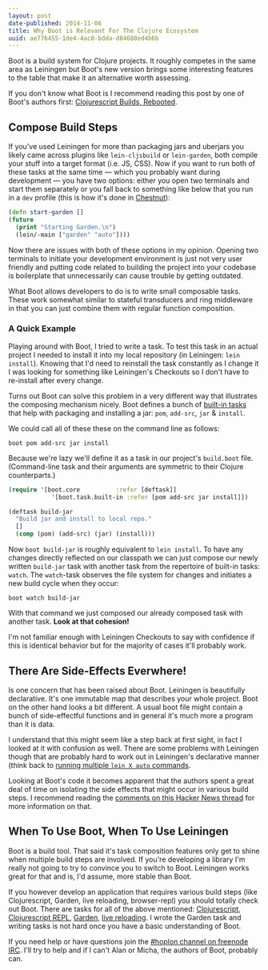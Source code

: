 ```yaml
---
layout: post
date-published: 2014-11-06
title: Why Boot is Relevant For The Clojure Ecosystem
uuid: ae776455-1de4-4ac8-bdda-d84680ed4b6b
---
```

Boot is a build system for Clojure projects. It roughly competes
in the same area as Leiningen but Boot's new version brings some
interesting features to the table that make it an alternative
worth assessing.

<aside>
If you don't know what Boot is I recommend reading this post by one of Boot's authors first:
<a href="http://adzerk.com/blog/2014/11/clojurescript-builds-rebooted/">Clojurescript Builds, Rebooted</a>.
</aside>

## Compose Build Steps

If you've used Leiningen for more than packaging jars and uberjars
you likely came across plugins like `lein-cljsbuild` or
`lein-garden`, both compile your stuff into a target format (i.e. JS, CSS).
Now if you want to run both of these tasks at the same time — which
you probably want during development — you have two options: either
you open two terminals and start them separately or you fall back to
something like below that you run in a `dev` profile (this is how it's
done in [Chestnut](https://github.com/plexus/chestnut)):

```clojure
(defn start-garden []
(future
  (print "Starting Garden.\n")
  (lein/-main ["garden" "auto"])))
```

Now there are issues with both of these options in my opinion. Opening
two terminals to initiate your development environment is just not
very user friendly and putting code related to building the project
into your codebase is boilerplate that unnecessarily can cause trouble
by getting outdated.

What Boot allows developers to do is to write small composable tasks.
These work somewhat similar to stateful transducers and ring middleware
in that you can just combine them with regular function composition.

### A Quick Example

Playing around with Boot, I tried to write a task. To test this task
in an actual project I needed to install it into my local repository
(in Leiningen: `lein install`).  Knowing that I'd need to reinstall
the task constantly as I change it I was looking for something like
Leiningen's Checkouts so I don't have to re-install after every
change.

Turns out Boot can solve this problem in a very different way
that illustrates the composing mechanism nicely. Boot defines a
bunch of
[built-in tasks](https://github.com/boot-clj/boot/blob/master/boot/core/src/boot/task/built_in.clj)
that help with packaging and installing a jar: `pom`, `add-src`, `jar`
& `install`.

We could call all of these these on the command line as follows:

    boot pom add-src jar install

Because we're lazy we'll define it as a task in our project's
`build.boot` file. (Command-line task and their arguments are
symmetric to their Clojure counterparts.)

```clojure
(require '[boot.core          :refer [deftask]]
            '[boot.task.built-in :refer [pom add-src jar install]])

(deftask build-jar
  "Build jar and install to local repo."
  []
  (comp (pom) (add-src) (jar) (install)))
```

Now `boot build-jar` is roughly equivalent to `lein install`. To have
any changes directly reflected on our classpath we can just compose
our newly written `build-jar` task with another task from the
repertoire of built-in tasks: `watch`. The `watch`-task observes the
file system for changes and initiates a new build cycle when they
occur:

    boot watch build-jar

With that command we just composed our already composed task with
another task. **Look at that cohesion!**

<aside>I'm not familiar enough with Leiningen Checkouts to say with
confidence if this is identical behavior but for the majority of cases it'll
probably work.</aside>

## There Are Side-Effects Everwhere!

Is one concern that has been raised about Boot. Leiningen is
beautifully declarative. It's one immutable map that describes your
whole project. Boot on the other hand looks a bit different.  A usual
boot file might contain a bunch of side-effectful functions and in
general it's much more a program than it is data.

I understand that this might seem like a step back at first sight, in
fact I looked at it with confusion as well. There are some problems
with Leiningen though that are probably hard to work out in
Leiningen's declarative manner (think back to
[running multiple `lein X auto` commands](https://github.com/technomancy/leiningen/issues/1752).

Looking at Boot's code it becomes apparent that the authors spent a
great deal of time on isolating the side effects that might occur in
various build steps. I recommend reading the
[comments on this Hacker News thread](https://news.ycombinator.com/item?id=8553189)
for more information on that.

## When To Use Boot, When To Use Leiningen

Boot is a build tool. That said it's task composition features only
get to shine when multiple build steps are involved. If you're
developing a library I'm really not going to try to convince you to
switch to Boot.  Leiningen works great for that and is, I'd assume,
more stable than Boot.

If you however develop an application that requires various build
steps (like Clojurescript, Garden, live reloading, browser-repl) you
should totally check out Boot. There are tasks for all of the above
mentioned: [Clojurescript](https://github.com/adzerk/boot-cljs),
[Clojurescript REPL](https://github.com/adzerk/boot-cljs-repl),
[Garden](https://github.com/martinklepsch/boot-garden),
[live reloading](https://github.com/adzerk/boot-reload). I wrote the
Garden task and writing tasks is not hard once you have a basic
understanding of Boot.

If you need help or have questions join the
[#hoplon channel on freenode IRC](http://webchat.freenode.net/?channels=hoplon).
I'll try to help and if I can't Alan or Micha, the authors of Boot,
probably can.
